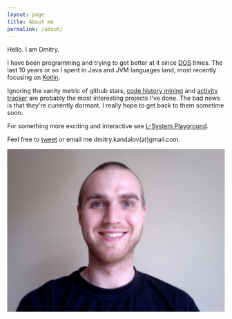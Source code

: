 ```yaml
---
layout: page
title: About me
permalink: /about/
---
```

Hello. I am Dmitry.

I have been programming and trying to get better at it since [DOS](https://en.wikipedia.org/wiki/DOS) times.
The last 10 years or so I spent in Java and JVM languages land, most recently focusing on [Kotlin](https://kotlinlang.org/). 

Ignoring the vanity metric of github stars, [code history mining](https://github.com/dkandalov/code-history-mining) and [activity tracker](https://github.com/dkandalov/activity-tracker) are probably the most interesting projects I've done. The bad news is that they're currently dormant. I really hope to get back to them sometime soon. 

For something more exciting and interactive see [L-System Playground](http://dkandalov.github.io/lsystem).
 
Feel free to [tweet](https://twitter.com/dmitrykandalov) or email me dmitry.kandalov(at)gmail.com.

![Me](/assets/images/me.jpg)
